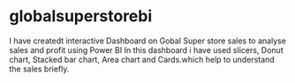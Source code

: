 # globalsuperstorebi
I have createdt interactive Dashboard on Gobal Super store sales to analyse sales and profit using Power BI In this dashboard i have used slicers, Donut chart, Stacked bar chart, Area chart and Cards.which help to understand the sales briefly.
